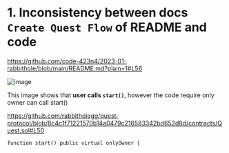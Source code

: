 # 1. Inconsistency between docs `Create Quest Flow` of README and code

https://github.com/code-423n4/2023-01-rabbithole/blob/main/README.md?plain=1#L56

![image](https://user-images.githubusercontent.com/14314818/214160118-16239aa0-18ca-4963-b812-df4f26153a94.png)

This image shows that **user calls `start()`**, however the code require only owner can call start()

https://github.com/rabbitholegg/quest-protocol/blob/8c4c1f71221570b14a0479c216583342bd652d8d/contracts/Quest.sol#L50

```
function start() public virtual onlyOwner {
```